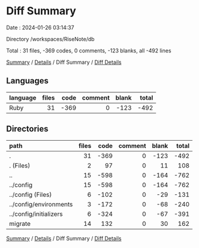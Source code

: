 # Diff Summary

Date : 2024-01-26 03:14:37

Directory /workspaces/RiseNote/db

Total : 31 files,  -369 codes, 0 comments, -123 blanks, all -492 lines

[Summary](results.md) / [Details](details.md) / Diff Summary / [Diff Details](diff-details.md)

## Languages
| language | files | code | comment | blank | total |
| :--- | ---: | ---: | ---: | ---: | ---: |
| Ruby | 31 | -369 | 0 | -123 | -492 |

## Directories
| path | files | code | comment | blank | total |
| :--- | ---: | ---: | ---: | ---: | ---: |
| . | 31 | -369 | 0 | -123 | -492 |
| . (Files) | 2 | 97 | 0 | 11 | 108 |
| .. | 15 | -598 | 0 | -164 | -762 |
| ../config | 15 | -598 | 0 | -164 | -762 |
| ../config (Files) | 6 | -102 | 0 | -29 | -131 |
| ../config/environments | 3 | -172 | 0 | -68 | -240 |
| ../config/initializers | 6 | -324 | 0 | -67 | -391 |
| migrate | 14 | 132 | 0 | 30 | 162 |

[Summary](results.md) / [Details](details.md) / Diff Summary / [Diff Details](diff-details.md)